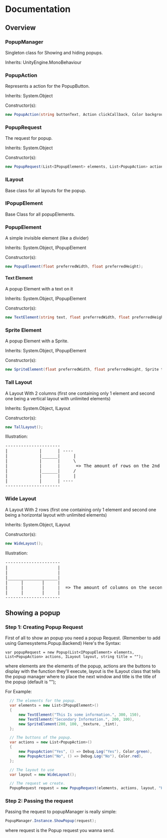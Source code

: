 # Documentation

## Overview

### PopupManager

Singleton class for Showing and hiding popups.

Inherits: UnityEngine.MonoBehaviour

### PopupAction

Represents a action for the PopupButton.

Inherits: System.Object

Constructor(s):

```csharp
new PopupAction(string buttonText, Action clickCallback, Color backgroundColor);
```

### PopupRequest

The request for popup.

Inherits: System.Object

Constructor(s):

```csharp
new PopupRequest(List<IPopupElement> elements, List<PopupAction> actions, ILayout layout, string title = "");
```

### ILayout

Base class for all layouts for the popup.

### IPopupElement

Base Class for all popupElements.

### PopupElement

A simple invisible element (like a divider)

Inherits: System.Object, IPopupElement

Constructor(s):

```csharp
new PopupElement(float preferredWidth, float preferredHeight);
```

#### Text Element

A popup Element with a text on it

Inherits: System.Object, IPopupElement

Constructor(s):

```csharp
new TextElement(string text, float preferredWidth, float preferredHeight);
```

### Sprite Element

A popup Element with a Sprite.

Inherits: System.Object, IPopupElement

Constructor(s):

```csharp
new SpriteElement(float preferredWidth, float preferredHeight, Sprite texture2D, Color? tint = null);
```

### Tall Layout

A Layout With 2 columns (first one containing only 1 element and second one being a vertical layout with unlimited elements)

Inherits: System.Object, ILayout

Constructor(s):

```csharp
new TallLayout();
```

Illustration:

<pre>
---------------------
|            |      | ----
|            |______|     |
|            |      |     \
|            |      |      => The amount of rows on the 2nd column is variable.
|            |______|     /
|            |      |     |
|            |      | ----
---------------------
</pre>

### Wide Layout

A Layout With 2 rows (first one containing only 1 element and second one being a horizontal layout with unlimited elements)

Inherits: System.Object, ILayout

Constructor(s):

```csharp
new WideLayout();
```

Illustration:

<pre>
---------------------
|                   |
|                   |
|___________________|
|     |       |     | 
|     |       |     |  => The amount of columns on the second row is variable.
|     |       |     | 
---------------------
</pre>

## Showing a popup

### Step 1: Creating Popup Request

First of all to show an popup you need a popup Request. (Remember to add using Gamesystems.Popup.Backend)
Here's the Syntax:

`var popupRequest = new Popup(List<IPopupElement> elements, List<PopupAction> actions, ILayout layout, string title = "");`

where elements are the elements of the popup, actions are the buttons to display with the function they'll execute, layout is the ILayout class that tells the popup manager where to place the next window and title is the title of the popup (default is "");

For Example:

```csharp
  // The elements for the popup.
  var elements = new List<IPopupElement>()
  {
      new TextElement("This Is some information.", 300, 150),
      new TextElement("Secondary Information.", 200, 100),
      new SpriteElement(200, 100, _texture, _tint),
  };

  // The buttons of the popup.
  var actions = new List<PopupAction>()
  {
      new PopupAction("Yes", () => Debug.Log("Yes"), Color.green),
      new PopupAction("No", () => Debug.Log("No"), Color.red),
  };

  // The layout to use
  var layout = new WideLayout();

  // The request we create.
  PopupRequest request = new PopupRequest(elements, actions, layout, "Hello");
```

### Step 2: Passing the request

Passing the request to popupManager is really simple:

```csharp
PopupManager.Instance.ShowPopup(request);
```

where request is the Popup request you wanna send.
